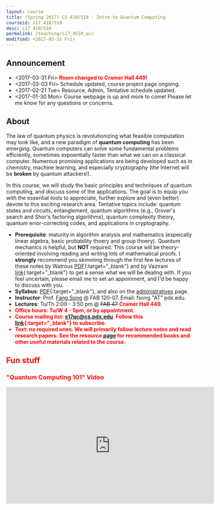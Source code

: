 ```yaml
---
layout: course
title: (Spring 2017) CS 410/510 - Intro to Quantum Computing
courseid: s17 410/510
desc: s17 410/510
permalink: /teaching/s17_4510_qc/
modified: <2017-03-31 Fri>
---
```


## Announcement
*  <2017-03-31 Fri> <b style="color: red;">Room changed to Cramer Hall 449!</b> 
*  <2017-03-03 Fri> Schedule updated, course project page ongoing.
*  <2017-02-21 Tue> Resource, Admin, Tentative schedule updated. 
*  <2017-01-30 Mon> Course webpage is up and more to come! Please let
   me know for any questions or concerns. 

## About

The law of quantum physics is revolutionizing what feasible
computation may look like, and a new paradigm of **quantum computing**
has been emerging. Quantum computers can solve some fundamental
problems efficiently, sometimes expoentially faster than what we can
on a classical computer. Numerous promising applications are being
developed such as in chemistry, machine learning, and especially
cryptography (the Internet will be **broken** by quantum attackers!).

In this course, we will study the basic principles and techniques of
quantum computing, and discuss some of the applications. The goal is
to equip you with the essential tools to appreciate, further explore
and (even better) devote to this exciting research area. Tentative
topics include: quantum states and circuits, entanglement, quantum
algorithms (e.g., Grover's search and Shor's factoring algorithms),
quantum complexity theory, quantum error-correcting codes, and
applications in cryptography.

*  **Prerequisite**: maturity in algorithm analysis and mathematics
   (espeically linear algebra, basic probability thoery and group
   thoery). Quantum mechanics is helpful, but **NOT** required. This
   course will be theory-oriented involving reading and writing lots
   of mathematical proofs. I **strongly** recommend you skimming through the first few lectures of these notes by Watrous [PDF](https://cs.uwaterloo.ca/~watrous/CPSC519/LectureNotes/all.pdf){:target="_blank"} and by Vazirani [link](https://people.eecs.berkeley.edu/~vazirani/quantum.html){:target="_blank"} to get a sense what we will be dealing with. If you feel uncertain, please email me to
   set an appoinment, and I'd be happy to discuss with you. 
*  **Syllabus**: [PDF]({{base}}/teaching/s17_4510_qc/s17_qc_syllabus.pdf){:target="_blank"}, and also on the [administratives]({{base}}/teaching/s17_4510_qc/admin/) page.
*  **Instructor**: Prof. [Fang Song]({{base}}/) @ FAB 120-07. Email: fsong "AT" pdx.edu.
*  **Lectures**: Tu/Th 2:00 - 3:50 pm @ <strike>FAB 47</strike> <b style="color: red;">Cramer Hall 449<b>.
*  **Office hours**: Tu/W 4 - 5pm, or by appointment. 
*  **Course mailing list**: s17qc@cs.pdx.edu. Follow this [link](https://mailhost.cecs.pdx.edu/mailman/listinfo/s17qc){:target="_blank"} to subscribe. 
*  **Text**: no required ones. We will primarily follow lecture notes
and read research papers. See the
**resource** [page]({{base}}/teaching/s17_4510_qc/resource/) for
recommended books and other useful materials related to the course.

## Fun stuff 

###  "Quantum Computing 101" Video
<iframe width="560" height="315" src="https://www.youtube.com/embed/7__vKLECrnk" frameborder="0" allowfullscreen></iframe>

<!--
## Schedule (subject to change)
\[KL\]: Katz-Lindell [Introduction to Modern
Cryptography](http://www.cs.umd.edu/~jkatz/imc.html){:target="_blank"} 

\[BS\]: Boneh-Shoup [A Graduate Course on Applied Cryptography](https://crypto.stanford.edu/~dabo/cryptobook/){:target="_blank"}.
-->
<!--
| Date  | Topic | Homework and Reading |
| :---------: |:----------:|:-----:|
| Tue Jan. 10  | | **Reading**: [KL] Chapter 1, Sect. 2.1, Appendix A. <br>[**Homework 1** [PDF]({{base}}/teaching/w17_4585_icrypto/w17_cs4585_hw1.pdf){:target="_blank"}] out (due Tuesday, Jan. 24)<br> <i style="color:red;">HW1 updated due to cancellation on Jan. 12</i> |
{:.mbtablestylef}
-->


